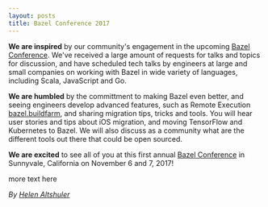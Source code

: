 ```yaml
---
layout: posts
title: Bazel Conference 2017
---
```


**We are inspired** by our community's engagement in the upcoming [Bazel Conference](https://sites.google.com/corp/bazel.build/conference2017). We've received a large amount of requests for talks and topics for discussion, and have scheduled tech talks by engineers at large and small companies on working with Bazel in wide variety of languages, including Scala, JavaScript and Go.

**We are humbled** by the committment to making Bazel even better, and seeing engineers develop advanced features, such as Remote Execution [bazel.buildfarm](https://github.com/bazelbuild/bazel-buildfarm), and sharing migration tips, tricks and tools. You will hear user stories and tips about iOS migration, and moving TensorFlow and Kubernetes to Bazel. We will also discuss as a community what are the different tools out there that could be open sourced.

**We are excited** to see all of you at this first annual [Bazel Conference](https://sites.google.com/corp/bazel.build/conference2017) in Sunnyvale, California on November 6 and 7, 2017! 


more text here

*By [Helen Altshuler](https://github.com/helenalt)*
